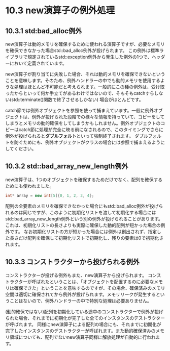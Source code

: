# 10.3 new演算子の例外処理
## 10.3.1 std:bad_alloc例外
new演算子は動的メモリを確保するために使われる演算子ですが、必要なメモリを確保できなかった場合std::bad_alloc例外が投げられます。
この例外は標準ライブラリで規定されているstd::exception例外から発生した例外の1つで、<new>ヘッダーにおいて定義されています。

new演算子が割り当てに失敗した場合、それは動的メモリを確保できないということを意味します。そのため、例外ハンドラーの中でも動的メモリを使用するような処理はほとんど不可能だと考えられます。一般的にこの種の例外は、受け取ったからといって何か手立てがあるわけではないので、そもそもcatchすらしない(std::terminate()関数で終了させるしかない) 場合がほとんどです。

catch節では例外オブジェクトを参照を使って捕まえています。一般に例外オブジェクトは、例外が投げられた段階での様々な情報を持っていて、コピーをしてしまうとメモリの動的確保をしてしまうかもしれません。例外オブジェクトのコピーはcatch節に処理が完全に映る前になされるので、このタイミングでさらに例外が投げられると**ダブルフォルト**といって強制終了されます。
ダブルフォルトを防ぐためにも、例外オブジェクトがクラスの場合には参照で捕まえるようにしてください。

## 10.3.2 std::bad_array_new_length例外
new演算子は、1つのオブジェクトを確保するためだけでなく、配列を確保するためにも使われました。
```C++
int* array = new int[5]{0, 1, 2, 3, 4};
```

配列の全要素のメモリを確保できなかった場合にもstd::bad_alloc例外が投げられるのは同じですが、このように初期化リストを渡して初期化する場合にはstd::bad_array_new_length例外という別の例外が投げられることがあります。これは、初期化リストの長さよりも実際に確保した動的配列が短かった場合の例外です。
なお初期化リストの方が短かった場合には例外は創出されず、指定した長さだけ配列を確保して初期化リストで初期化し、残りの要素は0で初期化されます。

## 10.3.3 コンストラクターから投げられる例外
コンストラクターが投げる例外もまた、new演算子から投げられます。
コンストラクターが呼ばれたということは、「オブジェクトを配置するのに必要なメモリは確保できた」ということを意味するのですが、その場合、確保済みのメモリ空間は適切に確保されてから例外が投げられます。メモリリークが発生するということはないので、例外ハンドラーの中で特別な処理は必要ありません。

(動的確保ではない)配列を初期化している途中のコンストラクターで例外が投げられた場合、それまでに初期化が完了した全てのインスタンスのデストラクターが呼ばれます。
同様にnew演算子による配列の場合にも、それまでに初期化が完了したインスタンスのデストラクターが呼ばれます。また動的確保済みのメモリ領域についても、配列でないnew演算子同様に解放処理が自動的に行われます。
